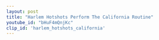 ```yaml
---
layout: post
title: "Harlem Hotshots Perform The California Routine"
youtube_id: "bHuF4mQnjKc"
clip_id: 'harlem_hotshots_california'
---
```

